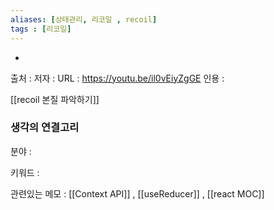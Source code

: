 ```yaml
---
aliases: [상태관리, 리코일 , recoil]
tags : [리코일]
---
```

+
출처 :
저자 : 
URL :  https://youtu.be/il0vEiyZgGE
인용 : 

[[recoil 본질 파악하기]]

### 생각의 연결고리
분야 :

키워드 :

관련있는 메모 : [[Context API]] , [[useReducer]] , [[react MOC]]
